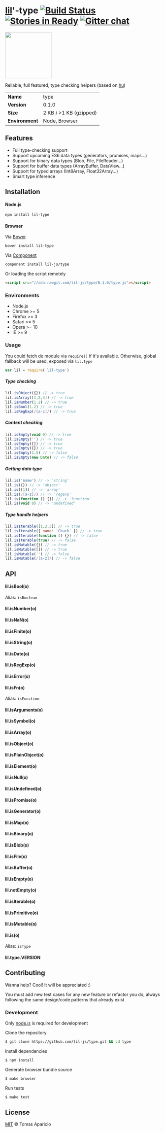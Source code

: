 # [lil](http://lil-js.github.io)'-type [![Build Status](https://api.travis-ci.org/lil-js/type.svg?branch=master)][travis] [![Stories in Ready](https://badge.waffle.io/lil-js/type.png?label=ready&title=Ready)](https://waffle.io/lil-js/type)  [![Gitter chat](https://badges.gitter.im/lil-js/type.png)](https://gitter.im/lil-js/type)

<img align="center" height="150" src="http://lil-js.github.io/img/liljs-logo.png" />

Reliable, full featured, type checking helpers (based on [hu](https://github.com/h2non/hu))

<table>
<tr>
<td><b>Name</b></td><td>type</td>
</tr>
<tr>
<td><b>Version</b></td><td>0.1.0</td>
</tr>
<tr>
<td><b>Size</b></td><td>2 KB / >1 KB (gzipped)</td>
</tr>
<tr>
<td><b>Environment</b></td><td>Node, Browser</td>
</tr>
</table>

## Features

- Full type-checking support
- Support upcoming ES6 data types (generators, promises, maps...)
- Support for binary data types (Blob, File, FileReader...)
- Support for buffer data types (ArrayBuffer, DataView...)
- Support for typed arrays (Int8Array, Float32Array...)
- Smart type inference

## Installation

#### Node.js
```bash
npm install lil-type
```

#### Browser
Via [Bower](http://bower.io)
```bash
bower install lil-type
```
Via [Component](https://github.com/componentjs/component)
```bash
component install lil-js/type
```
Or loading the script remotely
```html
<script src="//cdn.rawgit.com/lil-js/type/0.1.0/type.js"></script>
```

### Environments

- Node.js
- Chrome >= 5
- Firefox >= 3
- Safari >= 5
- Opera >= 10
- IE >= 9

### Usage

You could fetch de module via `require()` if it's available.
Otherwise, global fallback will be used, exposed via `lil.type`
```js
var lil = require('lil-type')
```

##### Type checking
```js
lil.isObject({}) // -> true
lil.isArray([1,2,3]) // -> true
lil.isNumber(1.2) // -> true
lil.isBool(1.2) // -> true
lil.isRegExp(/[a-z]/) // -> true
```

##### Content checking
```js
lil.isEmpty(void 0) // -> true
lil.isEmpty('') // -> true
lil.isEmpty([]) // -> true
lil.isEmpty({}) // -> true
lil.isEmpty(1.5) // -> false
lil.isEmpty(new Date) // -> false
```

##### Getting data type
```js
lil.is('name') // -> 'string'
lil.is({}) // -> 'object'
lil.is([1]) // -> 'array'
lil.is(/[a-z]/) // -> 'regexp'
lil.is(function () {}) // -> 'function'
lil.is(void 0) // -> 'undefined'
```

##### Type handle helpers
```js
lil.isIterable([1,2,3]) // -> true
lil.isIterable({ name: 'Chuck' }) // -> true
lil.isIterable(function () {}) // -> false
lil.isIterable(true) // -> false
lil.isMutable({}) // -> true
lil.isMutable([]) // -> true
lil.isMutable('') // -> false
lil.isMutable(/[a-z]/) // -> false
```

## API

#### lil.isBool(o)
Alias: `isBoolean`

#### lil.isNumber(o)

#### lil.isNaN(o)

#### lil.isFinite(o)

#### lil.isString(o)

#### lil.isDate(o)

#### lil.isRegExp(o)

#### lil.isError(o)

#### lil.isFn(o)
Alias: `isFunction`

#### lil.isArguments(o)

#### lil.isSymbol(o)

#### lil.isArray(o)

#### lil.isObject(o)

#### lil.isPlainObject(o)

#### lil.isElement(o)

#### lil.isNull(o)

#### lil.isUndefined(o)

#### lil.isPromise(o)

#### lil.isGenerator(o)

#### lil.isMap(o)

#### lil.isBinary(o)

#### lil.isBlob(o)

#### lil.isFile(o)

#### lil.isBuffer(o)

#### lil.isEmpty(o)

#### lil.notEmpty(o)

#### lil.isIterable(o)

#### lil.isPrimitive(o)

#### lil.isMutable(o)

#### lil.is(o)
Alias: `isType`

#### lil.type.VERSION

## Contributing

Wanna help? Cool! It will be appreciated :)

You must add new test cases for any new feature or refactor you do,
always following the same design/code patterns that already exist

### Development

Only [node.js](http://nodejs.org) is required for development

Clone the repository
```bash
$ git clone https://github.com/lil-js/type.git && cd type
```

Install dependencies
```bash
$ npm install
```

Generate browser bundle source
```bash
$ make browser
```

Run tests
```bash
$ make test
```

## License

[MIT](http://opensource.org/licenses/MIT) © Tomas Aparicio

[travis]: http://travis-ci.org/lil-js/type
